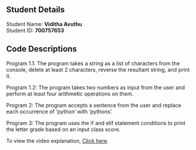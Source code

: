 ## Student Details

Student Name: <b>Viditha Avuthu</b>
<br/>
Student ID: <b>700757653</b>

## Code Descriptions

Program 1.1: The program takes a string as a list of characters from the console, delete at least 2 characters, reverse the resultant string, and print it.

Program 1.2: The program takes two numbers as input from the user and perform at least four arithmetic operations on them.

Program 2: The program accepts a sentence from the user and replace each occurrence of ‘python’ with ‘pythons’.

Program 3: The program uses the if and elif statement conditions to print the letter grade based on an input class score.


To view the video explanation, [Click here](https://pip.pypa.io/en/stable/).

